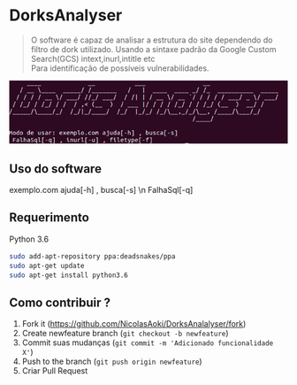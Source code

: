 # DorksAnalyser
> O software é capaz de analisar a estrutura do site dependendo do filtro de dork utilizado. Usando a sintaxe padrão da Google Custom Search(GCS) intext,inurl,intitle etc
<br>Para identificação de possíveis vulnerabilidades.

![](header.png)

## Uso do software

exemplo.com ajuda[-h] , busca[-s] \n FalhaSql[-q] 

## Requerimento

Python 3.6

```sh
sudo add-apt-repository ppa:deadsnakes/ppa
sudo apt-get update
sudo apt-get install python3.6
```

## Como contribuir ?

1. Fork it (<https://github.com/NicolasAoki/DorksAnalalyser/fork>)
2. Create newfeature branch (`git checkout -b newfeature`)
3. Commit suas mudanças (`git commit -m 'Adicionado funcionalidade X'`)
4. Push to the branch (`git push origin newfeature`)
5. Criar Pull Request

